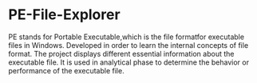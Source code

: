 # PE-File-Explorer
PE stands for Portable Executable,which is the file formatfor executable files in Windows.
Developed  in order to learn the internal concepts of file format.
The project displays different essential information about the executable file.
It is used in analytical phase to determine the behavior or performance of the executable file.
